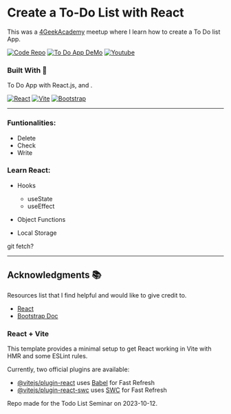 # Create a To-Do List with React

This was a [4GeekAcademy](https://4geeksacademy.com/us/index) meetup where I learn how to create a To Do list App.

[![Code Repo](<https://img.shields.io/badge/Code_Source_(Repo)-181717.svg?style=for-the-badge&logo=GitHub&logoColor=white>)](https://github.com/dotfortun/todo-react-seminar)
[![To Do App DeMo](<https://img.shields.io/badge/To_Do_App_(demo)-76D04B.svg?style=for-the-badge&logo=Demo&logoColor=white>)](https://todo-react-vite-five.vercel.app)
[![Youtube](https://img.shields.io/badge/YouTube-FF0000.svg?style=for-the-badge&logo=YouTube&logoColor=white)](https://youtu.be/BMhtQqSEkmU?)

### Built With 🔑

To Do App with React.js, and .

[![React](https://img.shields.io/badge/React-61DAFB.svg?style=for-the-badge&logo=React&logoColor=black)](https://react.dev/)
[![Vite](https://img.shields.io/badge/Vite-646CFF.svg?style=for-the-badge&logo=Vite&logoColor=white)](https://vitejs.dev/)
[![Bootstrap](https://img.shields.io/badge/Bootstrap-7952B3.svg?style=for-the-badge&logo=Bootstrap&logoColor=white)](https://getbootstrap.com/)

---

### Funtionalities:

- Delete
- Check
- Write

### Learn React:

- Hooks

  - useState
  - useEffect

- Object Functions
- Local Storage

git fetch?

---

## Acknowledgments 📚

Resources list that I find helpful and would like to give credit to.

- [React](https://react.dev/)
- [Bootstrap Doc](https://getbootstrap.com/docs/5.3/getting-started/introduction/)

### React + Vite

This template provides a minimal setup to get React working in Vite with HMR and some ESLint rules.

Currently, two official plugins are available:

- [@vitejs/plugin-react](https://github.com/vitejs/vite-plugin-react/blob/main/packages/plugin-react/README.md) uses [Babel](https://babeljs.io/) for Fast Refresh
- [@vitejs/plugin-react-swc](https://github.com/vitejs/vite-plugin-react-swc) uses [SWC](https://swc.rs/) for Fast Refresh

Repo made for the Todo List Seminar on 2023-10-12.

